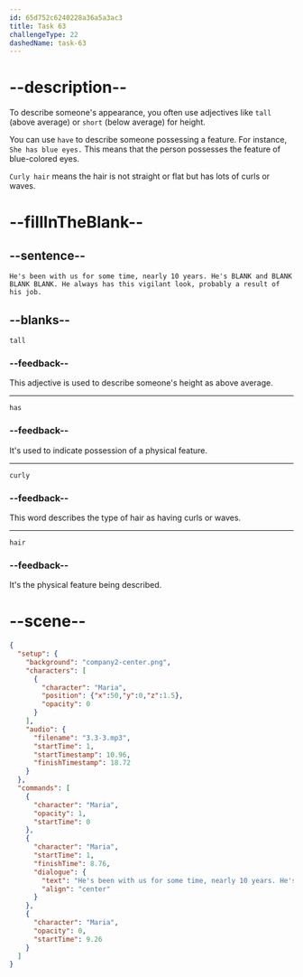 ```yaml
---
id: 65d752c6240228a36a5a3ac3
title: Task 63
challengeType: 22
dashedName: task-63
---
```


<!-- (Audio) Maria: He's been with us for some time, nearly 10 years. He's tall and has curly hair. He always has this vigilant look, probably a result of his job. -->

# --description--

To describe someone's appearance, you often use adjectives like `tall` (above average) or `short` (below average) for height.

You can use `have` to describe someone possessing a feature. For instance, `She has blue eyes.` This means that the person possesses the feature of blue-colored eyes.

`Curly hair` means the hair is not straight or flat but has lots of curls or waves.

# --fillInTheBlank--

## --sentence--

`He's been with us for some time, nearly 10 years. He's BLANK and BLANK BLANK BLANK. He always has this vigilant look, probably a result of his job.`

## --blanks--

`tall`

### --feedback--

This adjective is used to describe someone's height as above average.

---

`has`

### --feedback--

It's used to indicate possession of a physical feature.

---

`curly`

### --feedback--

This word describes the type of hair as having curls or waves.

---

`hair`

### --feedback--

It's the physical feature being described.

# --scene--

```json
{
  "setup": {
    "background": "company2-center.png",
    "characters": [
      {
        "character": "Maria",
        "position": {"x":50,"y":0,"z":1.5},
        "opacity": 0
      }
    ],
    "audio": {
      "filename": "3.3-3.mp3",
      "startTime": 1,
      "startTimestamp": 10.96,
      "finishTimestamp": 18.72
    }
  },
  "commands": [
    {
      "character": "Maria",
      "opacity": 1,
      "startTime": 0
    },
    {
      "character": "Maria",
      "startTime": 1,
      "finishTime": 8.76,
      "dialogue": {
        "text": "He's been with us for some time, nearly 10 years. He's tall and has curly hair. He always has this vigilant look, probably a result of his job.",
        "align": "center"
      }
    },
    {
      "character": "Maria",
      "opacity": 0,
      "startTime": 9.26
    }
  ]
}
```
